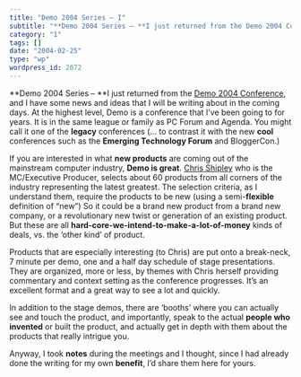 ```yaml
---
title: "Demo 2004 Series – I"
subtitle: "**Demo 2004 Series – **I just returned from the Demo 2004 Conference"
category: "1"
tags: []
date: "2004-02-25"
type: "wp"
wordpress_id: 2072
---
```

**Demo 2004 Series – **I just returned from the [Demo 2004 Conference](http://www.demo.com/demo/demonstrators/2004/page772.html), and I have some news and ideas that I will be writing about in the coming days. At the highest level, Demo is a conference that I’ve been going to for years. It is in the same league or family as PC Forum and Agenda. You might call it one of the **legacy** conferences (… to contrast it with the new **cool** conferences such as the **Emerging Technology Forum** and BloggerCon.) 

If you are interested in what **new products** are coming out of the mainstream computer industry, **Demo is great**. [Chris Shipley](http://cshipley.typepad.com/chris_shipley_group/) who is the MC/Executive Producer, selects about 60 products from all corners of the industry representing the latest greatest. The selection criteria, as I understand them, require the products to be new (using a semi-**flexible** definition of “new”) So it could be a brand new product from a brand new company, or a revolutionary new twist or generation of an existing product. But these are all **hard-core-we-intend-to-make-a-lot-of-money** kinds of deals, vs. the ‘other kind’ of product.

Products that are especially interesting (to Chris) are put onto a break-neck, 7 minute per demo, one and a half day schedule of stage presentations. They are organized, more or less, by themes with Chris herself providing commentary and context setting as the conference progresses. It’s an excellent format and a great way to see a lot and quickly. 

In addition to the stage demos, there are ‘booths’ where you can actually see and touch the product, and importantly, speak to the actual **people who invented** or built the product, and actually get in depth with them about the products that really intrigue you.

Anyway, I took **notes** during the meetings and I thought, since I had already done the writing for my own **benefit**, I’d share them here for yours.